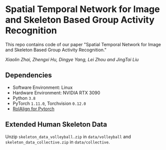 # Spatial Temporal Network for Image and Skeleton Based Group Activity Recognition

This repo contains code of our paper "Spatial Temporal Network for Image and Skeleton Based Group Activity Recognition." 

_Xiaolin Zhai, Zhengxi Hu, Dingye Yang, Lei Zhou and JingTai Liu_
        


## Dependencies

- Software Environment: Linux 
- Hardware Environment: NVIDIA RTX 3090
- Python `3.8`
- PyTorch `1.11.0`, Torchvision `0.12.0`
- [RoIAlign for Pytorch](https://github.com/longcw/RoIAlign.pytorch)



## Extended Human Skeleton Data

Unzip `skeleton_data_volleyball.zip` in `data/volleyball` and `skeleton_data_collective.zip` in `data/collective`.

